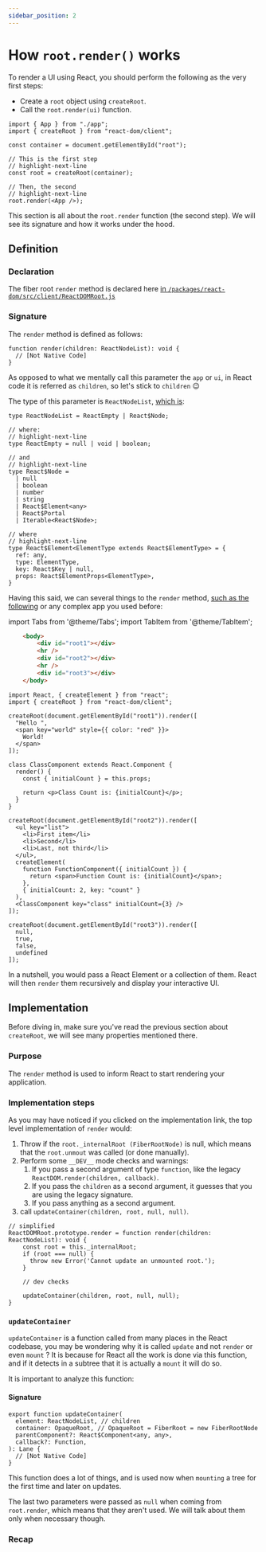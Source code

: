 ```yaml
---
sidebar_position: 2
---
```


# How `root.render()` works

To render a UI using React, you should perform the following as the very first steps:

- Create a `root` object using `createRoot`.
- Call the `root.render(ui)` function.

```tsx
import { App } from "./app";
import { createRoot } from "react-dom/client";

const container = document.getElementById("root");

// This is the first step
// highlight-next-line
const root = createRoot(container);

// Then, the second
// highlight-next-line
root.render(<App />);
```

This section is all about the `root.render` function (the second step).
We will see its signature and how it works under the hood.


## Definition
### Declaration

The fiber root `render` method is declared here 
[in `/packages/react-dom/src/client/ReactDOMRoot.js`](https://github.com/facebook/react/blob/80d9a40114bb43c07d021e8254790852f450bd2b/packages/react-dom/src/client/ReactDOMRoot.js#L102)

### Signature

The `render` method is defined as follows:

```tsx
function render(children: ReactNodeList): void {
  // [Not Native Code]
}
```

As opposed to what we mentally call this parameter the `app` or `ui`, in React
code it is referred as `children`, so let's stick to `children` 😉

The type of this parameter is `ReactNodeList`, [which is](https://github.com/facebook/react/blob/80d9a40114bb43c07d021e8254790852f450bd2b/packages/shared/ReactTypes.js#L22):

```tsx
type ReactNodeList = ReactEmpty | React$Node;

// where:
// highlight-next-line
type ReactEmpty = null | void | boolean;

// and
// highlight-next-line
type React$Node =
  | null
  | boolean
  | number
  | string
  | React$Element<any>
  | React$Portal
  | Iterable<React$Node>;

// where
// highlight-next-line
type React$Element<ElementType extends React$ElementType> = {
  ref: any,
  type: ElementType,
  key: React$Key | null,
  props: React$ElementProps<ElementType>,
}
```

Having this said, we can several things to the `render` method,
[such as the following](https://codesandbox.io/s/crazy-resonance-jph8kc?file=/src/index.js)
or any complex app you used before:

import Tabs from '@theme/Tabs';
import TabItem from '@theme/TabItem';

<Tabs>
  <TabItem value="html" label="index.html">

```html
    <body>
        <div id="root1"></div>
        <hr />
        <div id="root2"></div>
        <hr />
        <div id="root3"></div>
    </body>
```
  </TabItem>
  <TabItem value="js" label="index.js" default>

```tsx
import React, { createElement } from "react";
import { createRoot } from "react-dom/client";

createRoot(document.getElementById("root1")).render([
  "Hello ",
  <span key="world" style={{ color: "red" }}>
    World!
  </span>
]);

class ClassComponent extends React.Component {
  render() {
    const { initialCount } = this.props;

    return <p>Class Count is: {initialCount}</p>;
  }
}

createRoot(document.getElementById("root2")).render([
  <ul key="list">
    <li>First item</li>
    <li>Second</li>
    <li>Last, not third</li>
  </ul>,
  createElement(
    function FunctionComponent({ initialCount }) {
      return <span>Function Count is: {initialCount}</span>;
    },
    { initialCount: 2, key: "count" }
  ),
  <ClassComponent key="class" initialCount={3} />
]);

createRoot(document.getElementById("root3")).render([
  null,
  true,
  false,
  undefined
]);
```
  </TabItem>
</Tabs>

In a nutshell, you would pass a React Element or a collection of them.
React will then `render` them recursively and display your interactive UI.

## Implementation

Before diving in, make sure you've read the previous section about `createRoot`,
we will see many properties mentioned there.

### Purpose

The `render` method is used to inform React to start rendering your application.

### Implementation steps

As you may have noticed if you clicked on the implementation link, the top level
implementation of `render` would:

1. Throw if the `root._internalRoot (FiberRootNode)` is null, which means that
   the `root.unmout` was called (or done manually).
2. Perform some `__DEV__` mode checks and warnings:
   1. If you pass a second argument of type `function`, like the legacy
      `ReactDOM.render(children, callback)`.
   2. If you pass the `children` as a second argument, it guesses that you
      are using the legacy signature.
   3. If you pass anything as a second argument.
3. call `updateContainer(children, root, null, null)`.

```tsx
// simplified
ReactDOMRoot.prototype.render = function render(children: ReactNodeList): void {
    const root = this._internalRoot;
    if (root === null) {
      throw new Error('Cannot update an unmounted root.');
    }
    
    // dev checks
    
    updateContainer(children, root, null, null);
}
```


### `updateContainer`
`updateContainer` is a function called from many places in the React codebase,
you may be wondering why it is called `update` and not `render` or even `mount` ?
It is because for React all the work is done via this function, and if it
detects in a subtree that it is actually a `mount` it will do so.

It is important to analyze this function:

#### Signature

```tsx
export function updateContainer(
  element: ReactNodeList, // children
  container: OpaqueRoot, // OpaqueRoot = FiberRoot = new FiberRootNode
  parentComponent?: React$Component<any, any>,
  callback?: Function,
): Lane {
  // [Not Native Code]
}
```

This function does a lot of things, and is used now when `mounting` a tree
for the first time and later on updates.

The last two parameters were passed as `null` when coming from `root.render`,
which means that they aren't used. We will talk about them only when necessary
though.



### Recap
